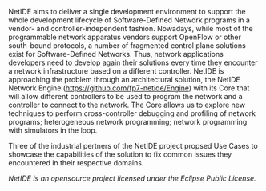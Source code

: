 NetIDE aims to deliver a single development environment to support the whole development lifecycle of Software-Defined Network programs in a vendor- and controller-independent fashion. Nowadays, while most of the programmable network apparatus vendors support OpenFlow or other south-bound protocols, a number of fragmented control plane solutions exist for Software-Defined Networks. Thus, network applications developers need to develop again their solutions every time they encounter a network infrastructure based on a different controller. NetIDE is approaching the problem through an architectural solution, the NetIDE Network Engine (https://github.com/fp7-netide/Engine) with its Core that will allow different controllers to be used to program the network and a controller to connect to the network. The Core allows us to explore new techniques to perform cross-controller debugging and profiling of network programs; heterogeneous network programming; network programming with simulators in the loop.

Three of the industrial pertners of the NetIDE project propsed Use Cases to showcase the capabilities of the solution to fix common issues they encountered in their respective domains.

*NetIDE is an opensource project licensed under the Eclipse Public License.*
